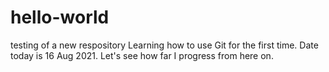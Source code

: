 # hello-world
testing of a new respository
Learning how to use Git for the first time.
Date today is 16 Aug 2021. 
Let's see how far I progress from here on. 
